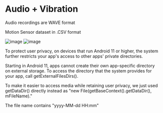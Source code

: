 # Audio + Vibration
Audio recordings are WAVE format

Motion Sensor dataset in .CSV format

![image](https://user-images.githubusercontent.com/41242069/160307541-8d0c86c9-6590-4686-9c9f-a407222ce565.png)
![image](https://user-images.githubusercontent.com/41242069/160307547-41d6e31f-1b76-4dae-b72e-b81dfda67b74.png)

To protect user privacy, on devices that run Android 11 or higher, the system further restricts your app's access to other apps' private directories.

Starting in Android 11, apps cannot create their own app-specific directory on external storage. To access the directory that the system provides for your app, call getExternalFilesDirs().

To make it easier to access media while retaining user privacy, we just used getDataDir() directly instead as "new File(getBaseContext().getDataDir(), mFileName)."

The file name contains "yyyy-MM-dd HH:mm"
